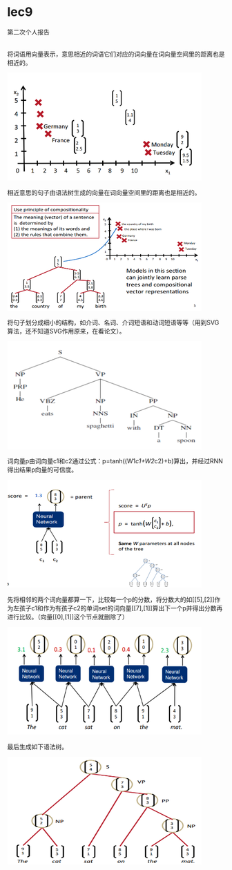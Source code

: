 # lec9
第二次个人报告
</br>
    <p>将词语用向量表示，意思相近的词语它们对应的词向量在词向量空间里的距离也是相近的。</p>
<img src="/image/1.png" width="450" height="250">
    <p>相近意思的句子由语法树生成的向量在词向量空间里的距离也是相近的。</p>
<img src="/image/2.png" width="450" height="250">
    <p>将句子划分成细小的结构，如介词、名词、介词短语和动词短语等等（用到SVG算法，还不知道SVG作用原来，在看论文）。</p>
<img src="/image/4.png" width="450" height="250">
    <p>词向量p由词向量c1和c2通过公式：p=tanh((W1*c1+W2*c2)+b)算出，并经过RNN得出结果p向量的可信度。</p>
<img src="/image/5.png" width="450" height="250">
    <p>先将相邻的两个词向量都算一下，比较每一个p的分数，将分数大的如[[5],[2]]作为左孩子c1和作为有孩子c2的单词set的词向量[[7],[1]]算出下一个p并得出分数再进行比较。（向量[[0],[1]]这个节点就删除了）</p>
<img src="/image/6.png" width="450" height="250">
    <p>最后生成如下语法树。</p>
<img src="/image/3.png" width="450" height="250">
